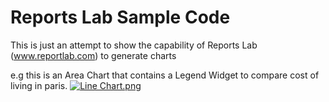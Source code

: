 # Reports Lab Sample Code

This is just an attempt to show the capability of Reports Lab (www.reportlab.com) to generate charts

e.g this is an Area Chart that contains a Legend Widget to compare cost of living in paris.
[![Line Chart.png](https://s15.postimg.org/mr5t1uz2j/Line_Chart.png)](https://postimg.org/image/4ocqan37r/)
